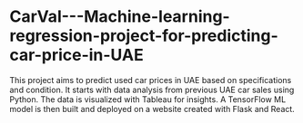 # CarVal---Machine-learning-regression-project-for-predicting-car-price-in-UAE
This project aims to predict used car prices in UAE based on specifications and condition. It starts with data analysis from previous UAE car sales using Python. The data is visualized with Tableau for insights. A TensorFlow ML model is then built and deployed on a website created with Flask and React.

